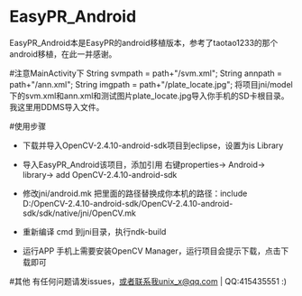 # EasyPR_Android
EasyPR_Android本是EasyPR的android移植版本，参考了taotao1233的那个android移植，在此一并感谢。

#注意MainActivity下
		String svmpath = path+"/svm.xml";
		String annpath = path+"/ann.xml";
		String imgpath = path+"/plate_locate.jpg";
将项目jni/model 下的svm.xml和ann.xml和测试图片plate_locate.jpg导入你手机的SD卡根目录。我这里用DDMS导入文件。

#使用步骤
* 下载并导入OpenCV-2.4.10-android-sdk项目到eclipse，设置为is Library
* 导入EasyPR_Android该项目，添加引用
右键properties-> Android-> library-> add OpenCV-2.4.10-android-sdk
* 修改jni/android.mk
把里面的路径替换成你本机的路径：include D:/OpenCV-2.4.10-android-sdk/OpenCV-2.4.10-android-sdk/sdk/native/jni/OpenCV.mk

* 重新编译
cmd 到jni目录，执行ndk-build

* 运行APP
手机上需要安装OpenCV Manager，运行项目会提示下载，点击下载即可

#其他
有任何问题请发issues，或者联系我unix_x@qq.com | QQ:415435551  :)



